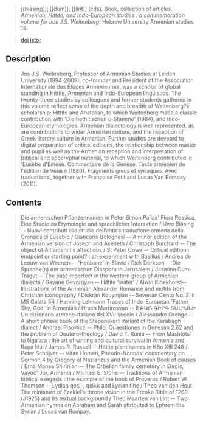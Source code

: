 > [[blasing]]; [[dum]]; [[lint]] (eds).
> Book, collection of articles.
> *Armenian, Hittite, and Indo-European studies : a commemoration volume for Jos J.S. Weitenberg*.
> Hebrew University Armenian studies 15.

> [doi](https://doi.org/10.2307/j.ctv1q26q8b)
> [jstor](https://www.jstor.org/stable/j.ctv1q26q8b)

## Description
> Jos J.S. Weitenberg, Professor of Armenian Studies at Leiden University (1994-2009), co-founder and President of the Association Internationale des Études Arméniennes, was a scholar of global standing in Hittite, Armenian and Indo-European linguistics. The twenty-three studies by colleagues and former students gathered in this volume reflect some of the depth and breadth of Weitenberg?s scholarship: Hittite and Anatolian, to which Weitenberg made a classic contribution with 'Die hethitischen u-Stämme' (1984), and Indo-European etymologies. Armenian dialectology is well represented, as are contributions to wider Armenian culture, and the reception of Greek literary culture in Armenian. Further studies are devoted to digital preparation of critical editions, the relationship between master and pupil as well as the Armenian reception and interpretation of Biblical and apocryphal material, to which Weitenberg contributed in 'Eusèbe d'Émèse. Commentaire de la Genèse. Texte arménien de l'édition de Venise [1980]. Fragments grecs et syriaques. Avec traductions', together with Françoise Petit and Lucas Van Rompay (2011).

## Contents
> Die armenischen Pflanzennamen in Peter Simon Pallas' Flora Rossica, Eine Studie zu Etymologie und sprachlicher Interaktion / Uwe Bläsing -- Nuovi contributi allo studio dellʼantica traduzione armena della Cronaca di Eusebio / Giancarlo Bolognesi -- A minor edition of the Armenian version of Joseph and Aseneth / Christoph Burchard -- The object of Ałtʻamarcʻi's affections / S. Peter Cowe -- Critical edition : endpoint or starting point? : an experiment with Basilius / Andrea de Leeuw van Weenen -- 'Henbane' in Slavic / Rick Derksen -- Die Sprache(n) der armenischen Diaspora in Jerusalem / Jasmine Dum-Tragut -- The past imperfect in the western group of Armenian dialects / Gayane Gevorgyan -- Hittite 'water' / Alwin Kloekhorst-- Illustrations of the Armenian Alexander Romance and motifs from Christian iconography / Dickran Kouymjian -- Severian Cento No. 2 in MS Galata 54 / Henning Lehmann Traces of Indo-European 'Father Sky, God' in Armenian / Hrach Martirosyan -- Il ԲԱՌ ԳԻՐԳ ՏԱԼՒԱՆԻ Un dizionario armeno-italiano del XVII secolo / Alessandro Orengo -- A short phrase book of the Stepanakert Variant of the Karabagh dialect / Andrzej Pisowicz -- Philo, Quaestiones in Genesim 2.62 and the problem of Deutero-theology / David T. Runia -- From Mashtotsʻ to Ngaʻara : the art of writing and cultural survival in Armenia and Rapa Nui / James R. Russell -- Hittite plant names in KBo XIII 248 / Peter Schrijver -- Vitae Homeri, Pseudo-Nonnos' commentary on Sermon 4 by Gregory of Nazianzus and the Armenian Book of causes / Erna Manea Shirinian -- The Orbelian family cemetery in Ełegis, Vayocʻ Jor, Armenia / Michael E. Stone -- Traditions of Armenian biblical exegesis : the example of the book of Proverbs / Robert W. Thomson -- Lydian qeśi-, qelλk and Lycian tihe / Theo van den Hout The miniature of Ezekiel's throne vision in the Erznka Bible of 1269 (J1925) and its textual background / Theo Maarten van Lint -- Two Armenian hymns on Abraham and Sarah attributed to Ephrem the Syrian / Lucas van Rompay.
